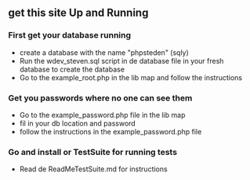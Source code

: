 ## get this site Up and Running  

### First get your database running

* create a database with the name "phpsteden" (sqly) 
*  Run the wdev_steven.sql script in de database file in your fresh database to create the database
*  Go to the example_root.php in the lib map and follow the instructions

### Get you passwords  where no one can see them

* Go to the example_password.php file in the lib map
* fil in your db location and password
* follow the instructions in the example_password.php file

### Go and install or TestSuite for running tests

* Read de ReadMeTestSuite.md for instructions